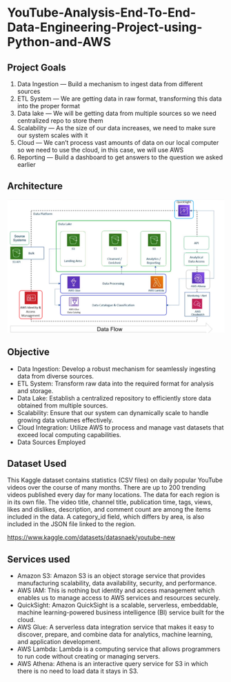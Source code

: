 # YouTube-Analysis-End-To-End-Data-Engineering-Project-using-Python-and-AWS

## Project Goals
1. Data Ingestion — Build a mechanism to ingest data from different sources
1. ETL System — We are getting data in raw format, transforming this data into the proper format
1. Data lake — We will be getting data from multiple sources so we need centralized repo to store them
1. Scalability — As the size of our data increases, we need to make sure our system scales with it
1. Cloud — We can’t process vast amounts of data on our local computer so we need to use the cloud, in this case, we will use AWS
1. Reporting — Build a dashboard to get answers to the question we asked earlier

## Architecture
![](https://github.com/sachinkannan/YouTube-Analysis-End-To-End-Data-Engineering-Project-using-Python-and-AWS/blob/main/architecture_youtube.png)

## Objective
* Data Ingestion: Develop a robust mechanism for seamlessly ingesting data from diverse sources.
* ETL System: Transform raw data into the required format for analysis and storage.
* Data Lake: Establish a centralized repository to efficiently store data obtained from multiple sources.
* Scalability: Ensure that our system can dynamically scale to handle growing data volumes effectively.
* Cloud Integration: Utilize AWS to process and manage vast datasets that exceed local computing capabilities.
* Data Sources Employed

## Dataset Used
This Kaggle dataset contains statistics (CSV files) on daily popular YouTube videos over the course of many months. There are up to 200 trending videos published every day for many locations. The data for each region is in its own file. The video title, channel title, publication time, tags, views, likes and dislikes, description, and comment count are among the items included in the data. A category_id field, which differs by area, is also included in the JSON file linked to the region.

https://www.kaggle.com/datasets/datasnaek/youtube-new

## Services used
* Amazon S3: Amazon S3 is an object storage service that provides manufacturing scalability, data availability, security, and performance.
* AWS IAM: This is nothing but identity and access management which enables us to manage access to AWS services and resources securely.
* QuickSight: Amazon QuickSight is a scalable, serverless, embeddable, machine learning-powered business intelligence (BI) service built for the cloud.
* AWS Glue: A serverless data integration service that makes it easy to discover, prepare, and combine data for analytics, machine learning, and application development.
* AWS Lambda: Lambda is a computing service that allows programmers to run code without creating or managing servers.
* AWS Athena: Athena is an interactive query service for S3 in which there is no need to load data it stays in S3.
